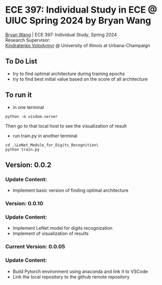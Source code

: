 # ECE 397: Individual Study in ECE @ UIUC Spring 2024 by Bryan Wang
[Bryan Wang](https://github.com/Beryex) | ECE 397: Individual Study, Spring 2024  
Research Supervisor:  
[Kindratenko Volodymyr](https://cs.illinois.edu/about/people/faculty/kindrtnk) @ University of Illinois at Urbana-Champaign

## **To Do List**
- try to find optimal architecture during training epochs
- try to find best initial value based on the score of all architecture

## To run it
- in one terminal
```
python -m visdom.server
```
Then go to that local host to see the visualization of result
- run train.py in another terminal
```
cd .\LeNet_Module_for_Digits_Recognition\
python train.py
```

## **Version: 0.0.2**
### Update Content:
- Implement basic version of finding optimal architecture
### **Version: 0.0.10**
### Update Content:
- Implement LeNet model for digits recognization
- Implement of visualization of results
### **Current Version: 0.0.05**
### Update Content:
- Build Pytorch environment using anaconda and link it to VSCode
- Link the local repository to the github remote repository
